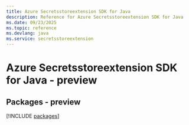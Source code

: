 ```yaml
---
title: Azure Secretsstoreextension SDK for Java
description: Reference for Azure Secretsstoreextension SDK for Java
ms.date: 09/23/2025
ms.topic: reference
ms.devlang: java
ms.service: secretsstoreextension
---
```

# Azure Secretsstoreextension SDK for Java - preview
## Packages - preview
[!INCLUDE [packages](secretsstoreextension-index.md)]